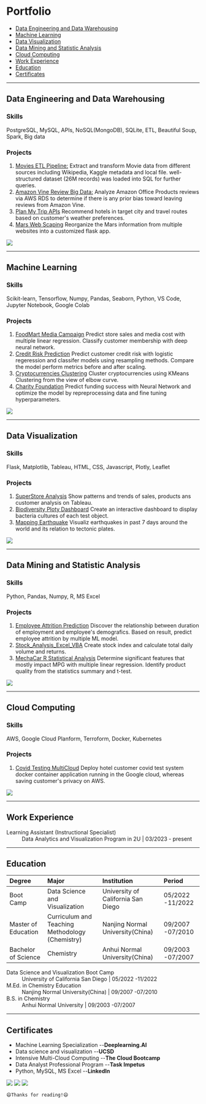 # Portfolio
- [Data Engineering and Data Warehousing](#data-engineering-and-data-warehousing)
- [Machine Learning](#machine-learning)
- [Data Visualization](#data-visualization)
- [Data Mining and Statistic Analysis](#data-mining-and-statistic-analysis)
- [Cloud Computing](#cloud-computing)  
- [Work Experience](#work-experience)
- [Education](#education)
- [Certificates](#certificates)

---
## Data Engineering and Data Warehousing
> 
### Skills
PostgreSQL, MySQL, APIs, NoSQL(MongoDB), SQLite, ETL, Beautiful Soup, Spark, Big data
### Projects
1. [Movies ETL Pipeline:](https://github.com/CelineWW/Movies-ETL) Extract and transform Movie data from different sources including Wikipedia, Kaggle metadata and local file. well-structured dataset (26M records) was loaded into SQL for further queries.
2. [Amazon Vine Review Big Data:](https://github.com/CelineWW/Amazon_Vine_Bias_Pyspark) Analyze Amazon Office Products reviews via AWS RDS to determine if there is any prior bias toward leaving reviews from Amazon Vine.
3. [Plan My Trip APIs](https://github.com/CelineWW/Plan_My_Trip_APIs) Recommend hotels in target city and travel routes based on customer's weather preferences.
4. [Mars Web Scaping](https://github.com/CelineWW/Mars_Web_Scrapping) Reorganize the Mars information from multiple websites into a customized flask app.

[<img src="images/extract_transform_load(wiki_file, kaggle_file, ratings_file).PNG"/>](https://github.com/CelineWW/Movies_ETL)

---
## Machine Learning
>
### Skills
Scikit-learn, Tensorflow, Numpy, Pandas, Seaborn, Python, VS Code, Jupyter Notebook, Google Colab
### Projects
1. [FoodMart Media Campaign](https://github.com/CelineWW/FoodMart_Media_Campaign) Predict store sales and media cost with multiple linear regression. Classify customer membership with deep neural network. 
2. [Credit Risk Prediction](https://github.com/CelineWW/Credit_Risk_Prediction) Predict customer credit risk with logistic regeression and classifer models using resampling methods. Compare the model perform metrics before and after scaling.
3. [Cryptocurrencies Clustering](https://github.com/CelineWW/Cryptocurrencies_Clustering) Cluster cryptocurrencies using KMeans Clustering from the view of elbow curve.
4. [Charity Foundation](https://github.com/CelineWW/Neural_Network_Charity_Analysis) Predict funding success with Neural Network and optimize the model by repreprocessing data and fine tuning hyperparameters.

[<img src="images/FoodMart on Heroku.png"/>](https://celineww.github.io/FoodMart_Media_Campaign/)


---
## Data Visualization 
> 
### Skills
Flask, Matplotlib, Tableau, HTML, CSS, Javascript, Plotly, Leaflet
### Projects
1. [SuperStore Analysis](https://public.tableau.com/app/profile/celine7593/viz/SuperStore_16767861451250/SuperStoreStory) Show patterns and trends of sales, products ans customer analysis on Tableau.
2. [Biodiversity Ploty Dashboard](https://github.com/CelineWW/Biodiversity_Plotly_Dashboard) Create an interactive dashboard to display bacteria cultures of each test object.
3. [Mapping Earthquake](https://github.com/CelineWW/Mapping_Earthquakes) Visualiz earthquakes in past 7 days around the world and its relation to tectonic plates.

[<img src="images/AmazingMart Sales Analysis Tableau.png"/>](https://public.tableau.com/views/AmazingMartSalesAnalysis_16770489812220/Dashboard?:language=en-US&:display_count=n&:origin=viz_share_link) 

---
## Data Mining and Statistic Analysis 
> 
### Skills
Python, Pandas, Numpy, R, MS Excel
### Projects
1. [Employee Attrition Prediction](https://github.com/CelineWW/Employee_Attrition_Prediction) Discover the relationship between duration of employment and employee's demografics. Based on result, predict employee attrition by multiple ML model. 
2. [Stock_Analysis_Excel_VBA](https://github.com/CelineWW/Stock_Analysis_Excel_VBA) Create stock index and calculate total daily volume and returns.
3. [MechaCar R Statistical Analysis](https://github.com/CelineWW/MechaCar_Statistical_Analysis) Determine significant features that mostly impact MPG with multiple linear regression. Identify product quality from the statistics summary and t-test.

[<img src="images/hist1.png"/>](https://github.com/CelineWW/Employee_Attrition_Prediction) 

---
## Cloud Computing
> 
### Skills
AWS, Google Cloud Planform, Terroform, Docker, Kubernetes
### Projects
1. [Covid Testing MultiCloud](/pdf/MultiCloud_computing.pdf) Deploy hotel customer covid test system docker container application running in the Google cloud, whereas saving customer's privacy on AWS.

[<img src="images/Covid MultiCloud System.png"/>](https://github.com/CelineWW/Covid_Testing_Cloud_Data)

---
## Work Experience 
<dl>
<dt>Learning Assistant (Instructional Specialist)</dt>
<dd>Data Analytics and Visualization Program in 2U | 03/2023 - present</dd>
</dl>
  
---
## Education

| Degree             | Major                                            | Institution                         | Period           |
|:-------------------|:-------------------------------------------------|:------------------------------------|:-----------------|
| Boot Camp          | Data Science and Visualization                   | University of California San Diego  | 05/2022 -11/2022 |
| Master of Education| Curriculum and Teaching Methodology (Chemistry)  | Nanjing Normal University(China)    | 09/2007 -07/2010 |
| Bachelor of Science| Chemistry                                        | Anhui Normal University(China)      | 09/2003 -07/2007 | -->

<dl>
<dt>Data Science and Visualization Boot Camp</dt>
<dd>University of California San Diego | 05/2022 -11/2022</dd>
<dt>M.Ed. in Chemistry Education</dt>
<dd>Nanjing Normal University(China) | 09/2007 -07/2010</dd>
<dt>B.S. in Chemistry</dt>
<dd>Anhui Normal University | 09/2003 -07/2007</dd>
</dl>

---
## Certificates
  - Machine Learning Specialization --**Deeplearning.AI**
  - Data science and visualization --**UCSD**           
  - Intensive Multi-Cloud Computing --**The Cloud Bootcamp**
  - Data Analyst Professional Program  --**Task Impetus**
  - Python, MySQL, MS Excel --**LinkedIn**

<p>
<a href="mailto: wzhj.ce@gmail.com">
<img src="https://img.shields.io/badge/Gmail%20-%D14836.svg?style=for-the-badge&logo=Gmail&logoColor=white"/></a>
<a href="https://www.linkedin.com/in/cewrs/">
<img src="https://img.shields.io/badge/linkedin%20-%230077B5.svg?&style=for-the-badge&logo=linkedin&logoColor=white"/></a>
<a href="https://github.com/CelineWW">
<img src="https://img.shields.io/badge/github%20-%23121011.svg?&style=for-the-badge&logo=github&logoColor=white"/></a> 
</p>


```
😄Thanks for reading!😄
```




